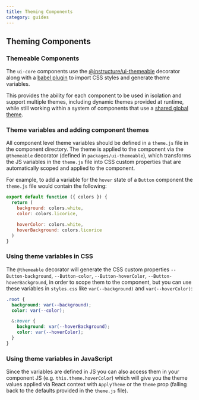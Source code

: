```yaml
---
title: Theming Components
category: guides
---
```


## Theming Components

### Themeable Components

The `ui-core` components use the [@instructure/ui-themeable](#themeable) decorator along
with a [babel plugin](#babel-plugin-themeable-styles) to import CSS styles and generate theme
variables.

This provides the ability for each component to be used in isolation and support multiple themes,
including dynamic themes provided at runtime, while still working within a system of components
that use a [shared global theme](#canvas).

### Theme variables and adding component themes

All component level theme variables should be defined in a `theme.js` file in the component directory. The theme is applied to the component via the `@themeable` decorator (defined in `packages/ui-themeable`), which transforms the JS variables in the `theme.js` file into CSS custom properties that are automatically scoped and applied to the component.

For example, to add a variable for the `hover` state of a `Button` component the `theme.js` file would contain the following:

```js
export default function ({ colors }) {
  return (
    background: colors.white,
    color: colors.licorice,

    hoverColor: colors.white,
    hoverBackground: colors.licorice
  )
}
```

### Using theme variables in CSS

The `@themeable` decorator will generate the CSS custom properties `--Button-background`, `--Button-color`, `--Button-hoverColor`, `--Button-hoverBackground`, in order to scope them to the component, but you can use these variables in `styles.css` like `var(--background)`
and `var(--hoverColor)`:

```css
.root {
  background: var(--background);
  color: var(--color);

  &:hover {
    background: var(--hoverBackground);
    color: var(--hoverColor);
  }
}
```

### Using theme variables in JavaScript

Since the variables are defined in JS you can also access them in your component JS (e.g. `this.theme.hoverColor`) which will give
you the theme values applied via React context with `ApplyTheme` or the `theme` prop (falling back to the defaults provided in the `theme.js` file).

